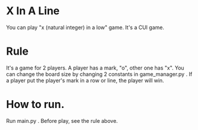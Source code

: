 # X In A Line
You can play "x (natural integer) in a low" game.
It's a CUI game.

# Rule
It's a game for 2 players.
A player has a mark, "o", other one has "x".
You can change the board size by changing 2 constants in game_manager.py .
If a player put the player's mark in a row or line, the player will win.

# How to run.
Run main.py . Before play, see the rule above.
